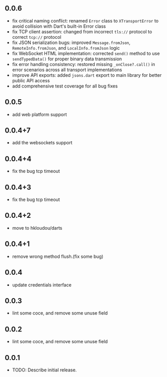 ## 0.0.6
* fix critical naming conflict: renamed `Error` class to `XTransportError` to avoid collision with Dart's built-in Error class
* fix TCP client assertion: changed from incorrect `tls://` protocol to correct `tcp://` protocol
* fix JSON serialization bugs: improved `Message.fromJson`, `RemoteInfo.fromJson`, and `LocalInfo.fromJson` logic
* fix WebSocket HTML implementation: corrected `send()` method to use `sendTypedData()` for proper binary data transmission
* fix error handling consistency: restored missing `_onClose?.call()` in error scenarios across all transport implementations
* improve API exports: added `jsons.dart` export to main library for better public API access
* add comprehensive test coverage for all bug fixes

## 0.0.5
* add web platform support

## 0.0.4+7
* add the websockets support

## 0.0.4+4
* fix the bug tcp timeout

## 0.0.4+3
* fix the bug tcp timeout

## 0.0.4+2
* move to hkloudou/darts

## 0.0.4+1
* remove wrong method flush.(fix some bug)

## 0.0.4
* update credentials interface

## 0.0.3
* lint some coce, and remove some unuse field


## 0.0.2
* lint some coce, and remove some unuse field


## 0.0.1
* TODO: Describe initial release.
